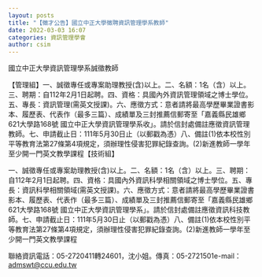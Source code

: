 ```yaml
---
layout: posts
title: "【徵才公告】國立中正大學徵聘資訊管理學系教師"
date: 2022-03-03 16:07
categories: 資訊管理學會
author: csim
---
```


國立中正大學資訊管理學系誠徵教師

【管理組】一、誠徵專任或專案助理教授(含)以上。二、名額：1名（含）以上。三、聘期：自112年2月1日起聘。四、資格：具國內外資訊管理領域之博士學位。五、專長：資訊管理(需英文授課)。六、應徵方式：意者請將最高學歷畢業證書影本、履歷表、代表作（最多三篇）、成績單及三封推薦信郵寄至「嘉義縣民雄鄉621大學路168號 國立中正大學資訊管理學系收」。請於信封處備註應徵資訊管理教師。七、申請截止日：111年5月30日止（以郵戳為憑）八、備註(1)依本校性別平等教育法第27條第4項規定，須辦理性侵害犯罪紀錄查詢。(2)新進教師一學年至少開一門英文教學課程【技術組】

一、誠徵專任或專案助理教授(含)以上。二、名額：1名（含）以上。三、聘期：自112年2月1日起聘。四、資格：具國內外資訊科學相關領域之博士學位。五、專長：資訊科學相關領域(需英文授課)。六、應徵方式：意者請將最高學歷畢業證書影本、履歷表、代表作（最多三篇）、成績單及三封推薦信郵寄至「嘉義縣民雄鄉621大學路168號 國立中正大學資訊管理學系」。請於信封處備註應徵資訊科技教師。七、申請截止日：111年5月30日止（以郵戳為憑）八、備註(1)依本校性別平等教育法第27條第4項規定，須辦理性侵害犯罪紀錄查詢。(2)新進教師一學年至少開一門英文教學課程

聯絡資訊電話：05-2720411轉24601，沈小姐。傳真：05-2721501e-mail：admswt@ccu.edu.tw
